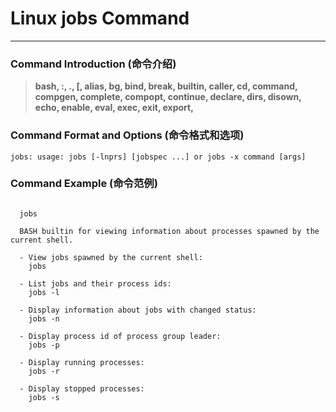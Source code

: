 # Linux jobs Command
-------------------
### Command Introduction (命令介绍)
> **bash, :, ., [, alias, bg, bind, break, builtin, caller, cd, command, compgen, complete, compopt, continue, declare, dirs, disown, echo, enable, eval, exec, exit, export,**
### Command Format and Options (命令格式和选项)
```
jobs: usage: jobs [-lnprs] [jobspec ...] or jobs -x command [args]
```
### Command Example (命令范例)
```

  jobs

  BASH builtin for viewing information about processes spawned by the current shell.

  - View jobs spawned by the current shell:
    jobs

  - List jobs and their process ids:
    jobs -l

  - Display information about jobs with changed status:
    jobs -n

  - Display process id of process group leader:
    jobs -p

  - Display running processes:
    jobs -r

  - Display stopped processes:
    jobs -s


```
